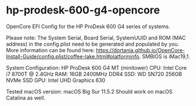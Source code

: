 # hp-prodesk-600-g4-opencore
OpenCore EFI Config for the HP ProDesk 600 G4 series of systems.

Please note: The System Serial, Board Serial, SystemUUID and ROM (MAC address) in the config.plist need to be generated and populated by you.
More information can be found here: https://dortania.github.io/OpenCore-Install-Guide/config.plist/coffee-lake.html#platforminfo. SMBIOS is iMac19,1.

System Configuration:
HP ProDesk 600 G4 MT (minitower)
CPU: Intel Core i7 8700T @ 2.4GHz
RAM: 16GB 2400MHz DDR4
SSD: WD SN720 256GB NVMe SSD
GPU: Intel UHD Graphics 630

Tested macOS version: macOS Big Sur 11.5.2
Should work on macOS Catalina as well.
